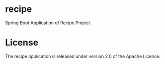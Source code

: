 # recipe
Spring Boot Application of Recipe Project

# License
The recipe application is released under version 2.0 of the Apache License.
